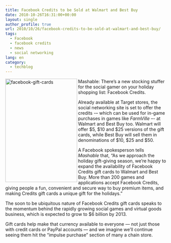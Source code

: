 ```yaml
---
title: Facebook Credits to be Sold at Walmart and Best Buy
date: 2010-10-26T16:31:00+00:00
layout: single
author_profile: true
url: 2010/10/26/facebook-credits-to-be-sold-at-walmart-and-best-buy/
tags:
  - Facebook
  - facebook credits
  - news
  - social networking
lang: en
category: 
  - techblog
---
```

[<img title="facebook-gift-cards" border="0" alt="facebook-gift-cards" align="left" src="http://lh5.ggpht.com/_vaUVXcmC3OI/TMb7WZbxyDI/AAAAAAAAC7g/ZpskbPpJLVc/facebook-gift-cards_thumb%5B1%5D.jpg?imgmax=800" width="225" height="324" />](http://lh5.ggpht.com/_vaUVXcmC3OI/TMb7UobIbpI/AAAAAAAAC7c/6Lp3hvQF-3E/s1600-h/facebook-gift-cards%5B3%5D.jpg)Mashable: There’s a new stocking stuffer for the social gamer on your holiday shopping list: Facebook Credits. 

Already available at Target stores, the social networking site is set to offer the credits -– which can be used for in-game purchases in games like _FarmVille_ –- at Walmart and Best Buy too. Walmart will offer $5, $10 and $25 versions of the gift cards, while Best Buy will sell them in denominations of $10, $25 and $50.

A Facebook spokesperson tells _Mashable_ that, “As we approach the holiday gift-giving season, we’re happy to expand the availability of Facebook Credits gift cards to Walmart and Best Buy. More than 200 games and applications accept Facebook Credits, giving people a fun, convenient and secure way to buy premium items, and making Credits gift cards a unique gift for the holidays.”

The soon to be ubiquitous nature of Facebook Credits gift cards speaks to the momentum behind the rapidly growing social games and virtual goods business, which is expected to grow to $6 billion by 2013.

Gift cards help make that currency available to everyone — not just those with credit cards or PayPal accounts — and we imagine we’ll continue seeing them hit the “impulse purchase” section of many a chain store.